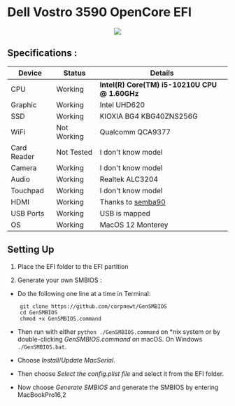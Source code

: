 # Dell Vostro 3590 OpenCore EFI 
<p align="center">
  <img src="https://i.imgur.com/t2i2ltB.png"/>
</p>

## Specifications :  

Device | Status | Details |
------------ | ------------- | ------------- | 
CPU | Working | **Intel(R) Core(TM) i5-10210U CPU @ 1.60GHz** |
Graphic | Working | Intel UHD620 |
SSD | Working | KIOXIA BG4 KBG40ZNS256G |
WiFi | Not Working | Qualcomm QCA9377 |
Card Reader | Not Tested | I don't know model |
Camera | Working | I don't know model |
Audio | Working | Realtek ALC3204 |
Touchpad | Working | I don't know model |
HDMI | Working | Thanks to [semba90](https://www.reddit.com/r/hackintosh/comments/zf5m2g/comment/iza65jq/?utm_source=share&utm_medium=web2x&context=3) |
USB Ports | Working | USB is mapped |
OS | Working | MacOS 12 Monterey |

## Setting Up 

1. Place the EFI folder to the EFI partition

2. Generate your own SMBIOS :

- Do the following one line at a time in Terminal:
```
    git clone https://github.com/corpnewt/GenSMBIOS
    cd GenSMBIOS
    chmod +x GenSMBIOS.command
```
    
- Then run with either `python ./GenSMBIOS.command` on *nix system or by double-clicking *GenSMBIOS.command* on macOS.
On Windows `./GenSMBIOS.bat`.

- Choose *Install/Update MacSerial*.

- Then choose *Select the config.plist file* and select it from the EFI folder. 

- Now choose *Generate SMBIOS* and generate the SMBIOS by entering MacBookPro16,2
